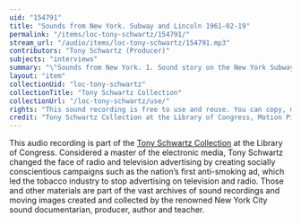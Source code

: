 ```yaml
---
uid: "154791"
title: "Sounds from New York. Subway and Lincoln 1961-02-19"
permalink: "/items/loc-tony-schwartz/154791/"
stream_url: "/audio/items/loc-tony-schwartz/154791.mp3"
contributors: "Tony Schwartz (Producer)"
subjects: "interviews"
summary: "\"Sounds from New York. 1. Sound story on the New York Subway System. A train roars into the 59th St. station. Tony tells about the subway system. We hear the sound of turnstiles, running trains, and passengers commenting on the subway system. They tell how much time they spend on the subway, how they feel about the subway, and what can be done to improve the subway. 2. Portrait of Lincoln: People tell what they think of the famous President. They focus on his honesty, his kind nature, his log cabin, and his love of books. An English man and a man from the Bronx talk about Abe.\"--Accompanying collection documentation."
layout: "item"
collectionUid: "loc-tony-schwartz"
collectionTitle: "Tony Schwartz Collection"
collectionUrl: "/loc-tony-schwartz/use/"
rights: "This sound recording is free to use and reuse. You can copy, modify, distribute and perform the work, even for commercial purposes, all without asking permission. Attribution is recommended but not required."
credit: "Tony Schwartz Collection at the Library of Congress, Motion Picture, Broadcasting and Recorded Sound Division."
---
```


This audio recording is part of the [Tony Schwartz Collection](https://www.loc.gov/rr/record/schwartzcollection.html) at the Library of Congress. Considered a master of the electronic media, Tony Schwartz changed the face of radio and television advertising by creating socially conscientious campaigns such as the nation’s first anti-smoking ad, which led the tobacco industry to stop advertising on television and radio. Those and other materials are part of the vast archives of sound recordings and moving images created and collected by the renowned New York City sound documentarian, producer, author and teacher.